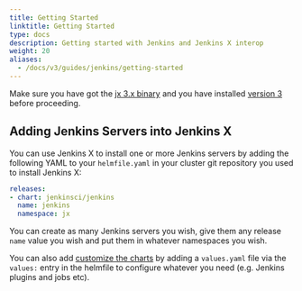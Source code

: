 ```yaml
---
title: Getting Started 
linktitle: Getting Started
type: docs
description: Getting started with Jenkins and Jenkins X interop
weight: 20
aliases:
  - /docs/v3/guides/jenkins/getting-started
---
```



Make sure you have got the [jx 3.x binary](/docs/v3/guides/jx3/) and you have installed [version 3](/v3/admin/platform/) before proceeding.


## Adding Jenkins Servers into Jenkins X

You can use Jenkins X to install one or more Jenkins servers by adding the following YAML to your `helmfile.yaml` in your cluster git repository you used to install Jenkins X:


```yaml 
releases:
- chart: jenkinsci/jenkins
  name: jenkins
  namespace: jx
```

You can create as many Jenkins servers you wish, give them any release `name` value you wish and put them in whatever namespaces you wish. 

You can also add [customize the charts](/docs/v3/develop/apps/#customising-charts) by adding a `values.yaml` file via the `values:` entry in the helmfile to configure whatever you need (e.g. Jenkins plugins and jobs etc).
